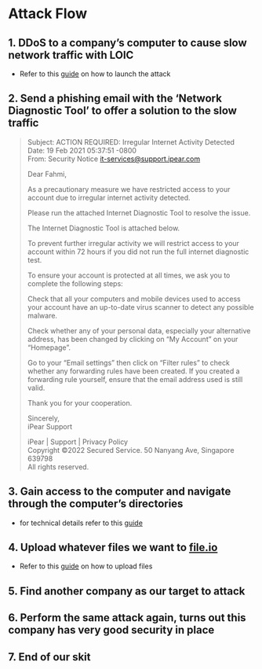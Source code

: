 # Attack Flow

## 1. DDoS to a company’s computer to cause slow network traffic with LOIC
- Refer to this [guide](../Attack/LOIC.md) on how to launch the attack

## 2. Send a phishing email with the ‘Network Diagnostic Tool’ to offer a solution to the slow traffic

> Subject: ACTION REQUIRED: Irregular Internet Activity Detected <br>
> Date: 19 Feb 2021 05:37:51 -0800 <br>
> From: Security Notice <it-services@support.ipear.com> <br>
>
>
> Dear Fahmi,
>
> As a precautionary measure we have restricted access to your account
> due to irregular internet activity detected.
>
> Please run the attached Internet Diagnostic Tool to resolve the issue.
>
> The Internet Diagnostic Tool is attached below.
>
> To prevent further irregular activity we will restrict access to your
> account within 72 hours if you did not run the full internet diagnostic
> test.
>
>
> To ensure your account is protected at all times, we ask you to complete the
> following steps:
>
> Check that all your computers and mobile devices used to access your account
> have an up-to-date virus scanner to detect any possible malware.
>
> Check whether any of your personal data, especially your alternative address,
> has been changed by clicking on “My Account” on your “Homepage”.
> 
> Go to your “Email settings” then click on “Filter rules” to check whether any
> forwarding rules have been created. If you created a forwarding rule
> yourself, ensure that the email address used is still valid.
>
>
> Thank you for your cooperation.
> 
>
> Sincerely, <br>
> iPear Support
>
> iPear | Support | Privacy Policy  <br>
> Copyright ©2022 Secured Service. 50 Nanyang Ave, Singapore 639798 <br>
> All rights reserved. <br>

## 3. Gain access to the computer and navigate through the computer’s directories
- for technical details refer to this [guide](../Attack/reverse_shell.md)

## 4. Upload whatever files we want to [file.io](https://file.io)
- Refer to this [guide](../Attack/uploading_files.md) on how to upload files

## 5. Find another company as our target to attack

## 6. Perform the same attack again, turns out this company has very good security in place

## 7. End of our skit
